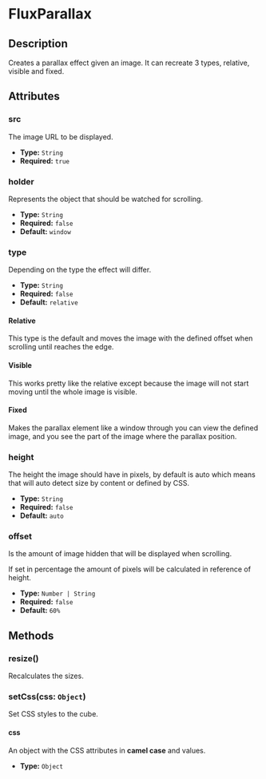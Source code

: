 ---
---

# FluxParallax

## Description

Creates a parallax effect given an image. It can recreate 3 types, relative, visible and fixed.

## Attributes

### src

The image URL to be displayed.

- **Type:** `String`
- **Required:** `true`


### holder

Represents the object that should be watched for scrolling.

- **Type:** `String`
- **Required:** `false`
- **Default:** `window`

### type

Depending on the type the effect will differ.

- **Type:** `String`
- **Required:** `false`
- **Default:** `relative`

#### Relative

This type is the default and moves the image with the defined offset when scrolling until reaches the edge.

#### Visible

This works pretty like the relative except because the image will not start moving until the whole image is visible.

#### Fixed

Makes the parallax element like a window through you can view the defined image, and you see the part of the image where the parallax position.

### height

The height the image should have in pixels, by default is auto which means that will auto detect size by content or defined by CSS.

- **Type:** `String`
- **Required:** `false`
- **Default:** `auto`

### offset

Is the amount of image hidden that will be displayed when scrolling.

If set in percentage the amount of pixels will be calculated in reference of height.

- **Type:** `Number | String`
- **Required:** `false`
- **Default:** `60%`

## Methods

### resize()

Recalculates the sizes.

### setCss(css: `Object`)

Set CSS styles to the cube.

#### css

An object with the CSS attributes in **camel case** and values.

* **Type:** `Object`

